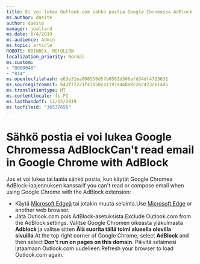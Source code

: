 ```yaml
---
title: Ei voi lukea Outlook.com sähkö postia Google Chromessa AdBlock
ms.author: daeite
author: daeite
manager: joallard
ms.date: 6/4/2019
ms.audience: Admin
ms.topic: article
ROBOTS: NOINDEX, NOFOLLOW
localization_priority: Normal
ms.custom:
- "8000048"
- "814"
ms.openlocfilehash: e63e31ea008558d57b0582d306afd34df4715631
ms.sourcegitcommit: b43f77221f47b50c41197a448a9c26c423ce1ad5
ms.translationtype: MT
ms.contentlocale: fi-FI
ms.lasthandoff: 11/15/2019
ms.locfileid: "36537656"
---
```

# <a name="cant-read-email-in-google-chrome-with-adblock"></a><span data-ttu-id="07275-102">Sähkö postia ei voi lukea Google Chromessa AdBlock</span><span class="sxs-lookup"><span data-stu-id="07275-102">Can't read email in Google Chrome with AdBlock</span></span>

<span data-ttu-id="07275-103">Jos et voi lukea tai laatia sähkö postia, kun käytät Google Chromea AdBlock-laajennuksen kanssa:</span><span class="sxs-lookup"><span data-stu-id="07275-103">If you can't read or compose email when using Google Chrome with the AdBlock extension:</span></span>

- <span data-ttu-id="07275-104">Käytä [Microsoft Edgeä](https://go.microsoft.com/fwlink/p/?linkid=2001503&amp;clcid=0x409) tai jotakin muuta selainta.</span><span class="sxs-lookup"><span data-stu-id="07275-104">Use [Microsoft Edge](https://go.microsoft.com/fwlink/p/?linkid=2001503&amp;clcid=0x409) or another web browser.</span></span>
- <span data-ttu-id="07275-105">Jätä Outlook.com pois AdBlock-asetuksista.</span><span class="sxs-lookup"><span data-stu-id="07275-105">Exclude Outlook.com from the AdBlock settings.</span></span> <span data-ttu-id="07275-106">Valitse Google Chromen oikeasta yläkulmasta **Adblock** ja valitse sitten **Älä suorita tällä toimi alueella olevilla sivuilla**.</span><span class="sxs-lookup"><span data-stu-id="07275-106">At the top right corner of Google Chrome, select **AdBlock** and then select **Don't run on pages on this domain**.</span></span> <span data-ttu-id="07275-107">Päivitä selaimesi lataamaan Outlook.com uudelleen.</span><span class="sxs-lookup"><span data-stu-id="07275-107">Refresh your browser to load Outlook.com again.</span></span>